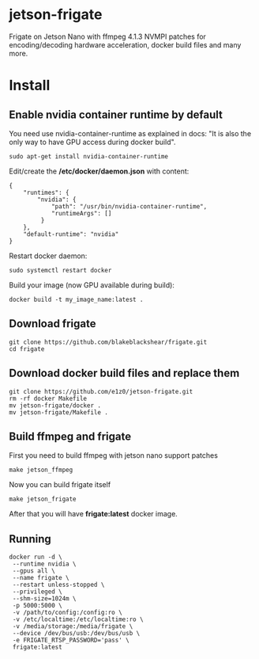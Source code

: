 # jetson-frigate
Frigate on Jetson Nano with ffmpeg 4.1.3 NVMPI patches for encoding/decoding hardware acceleration, docker build files and many more.

# Install

## Enable nvidia container runtime by default
You need use nvidia-container-runtime as explained in docs: "It is also the only way to have GPU access during docker build".
```
sudo apt-get install nvidia-container-runtime
```
Edit/create the **/etc/docker/daemon.json** with content:
```
{
    "runtimes": {
        "nvidia": {
            "path": "/usr/bin/nvidia-container-runtime",
            "runtimeArgs": []
         } 
    },
    "default-runtime": "nvidia" 
}
```

Restart docker daemon:

```
sudo systemctl restart docker
```
Build your image (now GPU available during build):
```
docker build -t my_image_name:latest .
```
## Download frigate

```
git clone https://github.com/blakeblackshear/frigate.git
cd frigate
```

## Download docker build files and replace them

```
git clone https://github.com/e1z0/jetson-frigate.git
rm -rf docker Makefile
mv jetson-frigate/docker .
mv jetson-frigate/Makefile .
```

## Build ffmpeg and frigate

First you need to build ffmpeg with jetson nano support patches
```
make jetson_ffmpeg
```

Now you can build frigate itself
```
make jetson_frigate
```

After that you will have **frigate:latest** docker image.

## Running
```
docker run -d \
 --runtime nvidia \
 --gpus all \
 --name frigate \
 --restart unless-stopped \
 --privileged \
 --shm-size=1024m \
 -p 5000:5000 \
 -v /path/to/config:/config:ro \
 -v /etc/localtime:/etc/localtime:ro \
 -v /media/storage:/media/frigate \
 --device /dev/bus/usb:/dev/bus/usb \
 -e FRIGATE_RTSP_PASSWORD='pass' \
 frigate:latest
```
